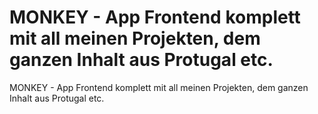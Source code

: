 # MONKEY - App Frontend komplett mit all meinen Projekten, dem ganzen Inhalt aus Protugal etc.

MONKEY - App Frontend komplett mit all meinen Projekten, dem ganzen Inhalt aus Protugal etc.

